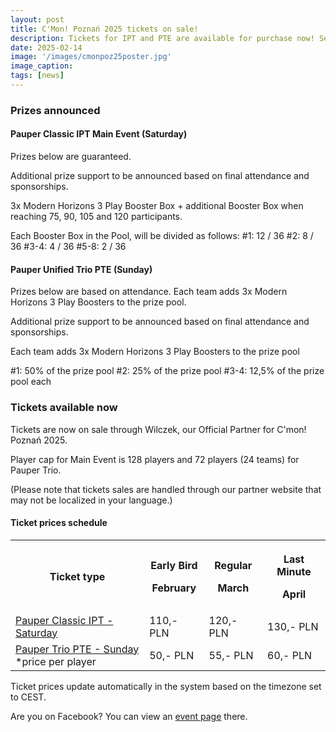 ```yaml
---
layout: post
title: C'Mon! Poznań 2025 tickets on sale!
description: Tickets for IPT and PTE are available for purchase now! Secure your seat and see you in Poznań!
date: 2025-02-14
image: '/images/cmonpoz25poster.jpg'
image_caption:
tags: [news]
---
```


### Prizes announced

#### Pauper Classic IPT Main Event (Saturday)

Prizes below are guaranteed.

Additional prize support to be announced based on final attendance and sponsorships.

3x Modern Horizons 3 Play Booster Box + additional Booster Box when reaching 75, 90, 105 and 120 participants.

Each Booster Box in the Pool, will be divided as follows:
#1: 12 / 36
#2: 8 / 36
#3-4: 4 / 36
#5-8: 2 / 36

#### Pauper Unified Trio PTE (Sunday)

Prizes below are based on attendance. Each team adds 3x Modern Horizons 3 Play Boosters to the prize pool.

Additional prize support to be announced based on final attendance and sponsorships.

Each team adds 3x Modern Horizons 3 Play Boosters to the prize pool

#1: 50% of the prize pool
#2: 25% of the prize pool
#3-4: 12,5% of the prize pool each

### Tickets available now

Tickets are now on sale through Wilczek, our Official Partner for C'mon! Poznań 2025.

Player cap for Main Event is 128 players and 72 players (24 teams) for Pauper Trio. 

(Please note that tickets sales are handled through our partner website that may not be localized in your language.)

#### Ticket prices schedule

<div class="table-container">
  <table>
    <tr><th>Ticket type</th><th><p>Early Bird</p><p>February</p></th><th><p>Regular</p><p>March</p></th><th><p>Last Minute</p><p>April</p></th></tr>
    <tr><td><a href="https://wilczek.poznan.pl/c-mon-poznan-2025-pauper-main-event.html" target="_blank">Pauper Classic IPT - Saturday</a></td><td>110,- PLN</td><td>120,- PLN</td><td>130,- PLN</td></tr>
    <tr><td><a href="https://wilczek.poznan.pl/c-mon-poznan-2025-pauper-trio-team-unified.html" target="_blank">Pauper Trio PTE - Sunday</a><br />*price per player</td><td>50,- PLN</td><td>55,- PLN</td><td>60,- PLN</td></tr>
  </table>
</div>

Ticket prices update automatically in the system based on the timezone set to CEST.

Are you on Facebook? You can view an <a href="https://www.facebook.com/events/1603624773597682" target="_blank">event page</a> there.